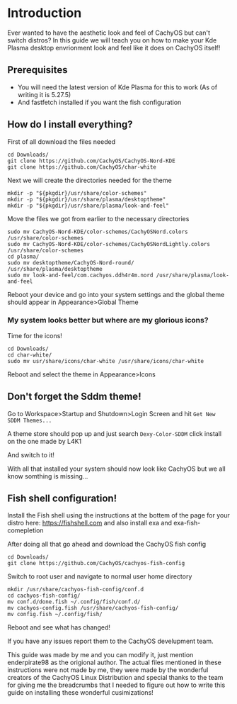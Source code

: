 # Introduction

Ever wanted to have the aesthetic look and feel of CachyOS but can't switch distros? In this guide we will teach you on how to make your Kde Plasma desktop envrionment look and feel like it does on CachyOS itself!

## Prerequisites

- You will need the latest version of Kde Plasma for this to work (As of writing it is 5.27.5)
- And fastfetch installed if you want the fish configuration
## How do I install everything?

First of all download the files needed

```
cd Downloads/
git clone https://github.com/CachyOS/CachyOS-Nord-KDE
git clone https://github.com/CachyOS/char-white
```

Next we will create the directories needed for the theme
```
mkdir -p "${pkgdir}/usr/share/color-schemes"
mkdir -p "${pkgdir}/usr/share/plasma/desktoptheme"
mkdir -p "${pkgdir}/usr/share/plasma/look-and-feel"
```
Move the files we got from earlier to the necessary directories

```
sudo mv CachyOS-Nord-KDE/color-schemes/CachyOSNord.colors /usr/share/color-schemes
sudo mv CachyOS-Nord-KDE/color-schemes/CachyOSNordLightly.colors /usr/share/color-schemes
cd plasma/
sudo mv desktoptheme/CachyOS-Nord-round/ /usr/share/plasma/desktoptheme
sudo mv look-and-feel/com.cachyos.ddh4r4m.nord /usr/share/plasma/look-and-feel
```

Reboot your device and go into your system settings and the global theme should appear in Appearance>Global Theme

### My system looks better but where are my glorious icons?

Time for the icons!

```
cd Downloads/
cd char-white/
sudo mv usr/share/icons/char-white /usr/share/icons/char-white
```

Reboot and select the theme in Appearance>Icons

## Don't forget the Sddm theme!

Go to Workspace>Startup and Shutdown>Login Screen and hit `Get New SDDM Themes...` 

A theme store should pop up and just search ``` Dexy-Color-SDDM ``` click install on the one made by L4K1

And switch to it!

With all that installed your system should now look like CachyOS but we all know somthing is missing...

## Fish shell configuration!

Install the Fish shell using the instructions at the bottem of the page for your distro here: https://fishshell.com and also install exa and exa-fish-comepletion

After doing all that go ahead and download the CachyOS fish config
```
cd Downloads/
git clone https://github.com/CachyOS/cachyos-fish-config
```

Switch to root user and navigate to normal user home directory

```
mkdir /usr/share/cachyos-fish-config/conf.d
cd cachyos-fish-config/
mv conf.d/done.fish ~/.config/fish/conf.d/
mv cachyos-config.fish /usr/share/cachyos-fish-config/
mv config.fish ~/.config/fish/
```

Reboot and see what has changed!

If you have any issues report them to the CachyOS develupment team.

This guide was made by me and you can modify it, just mention enderpirate98 as the origional author. The actual files mentioned in these instructions were not made by me, they were made by the wonderful creators of the CachyOS Linux Distribution and special thanks to the team for giving me the breadcrumbs that I needed to figure out how to write this guide on installing these wonderful cusimizations!
